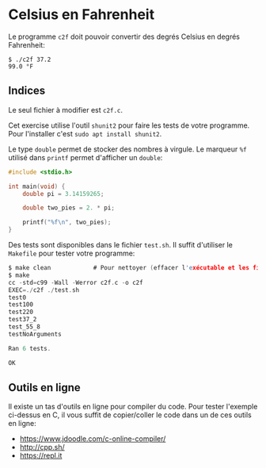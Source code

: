 # Celsius en Fahrenheit

Le programme `c2f` doit pouvoir convertir des degrés Celsius en degrés Fahrenheit:

```shell
$ ./c2f 37.2
99.0 °F
```

## Indices

Le seul fichier à modifier est `c2f.c`.

Cet exercise utilise l'outil `shunit2` pour faire les tests de votre programme. Pour l'installer c'est `sudo apt install shunit2`.

Le type `double` permet de stocker des nombres à virgule. Le marqueur `%f` utilisé dans `printf` permet d'afficher un `double`:

```c
#include <stdio.h>

int main(void) {
    double pi = 3.14159265;

    double two_pies = 2. * pi;

    printf("%f\n", two_pies);
}
```

Des tests sont disponibles dans le fichier `test.sh`. Il suffit d'utiliser le `Makefile` pour tester votre programme:

```c
$ make clean            # Pour nettoyer (effacer l'exécutable et les fichiers intermédiaires)
$ make
cc -std=c99 -Wall -Werror c2f.c -o c2f
EXEC=./c2f ./test.sh
test0
test100
test220
test37_2
test_55_8
testNoArguments

Ran 6 tests.

OK
```

## Outils en ligne

Il existe un tas d'outils en ligne pour compiler du code. Pour tester l'exemple ci-dessus en C, il vous suffit de copier/coller le code dans un de ces outils en ligne:

- https://www.jdoodle.com/c-online-compiler/
- http://cpp.sh/
- https://repl.it
